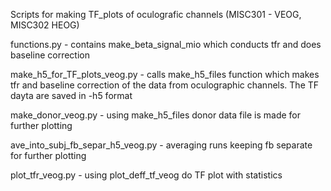 Scripts for making TF_plots of oculografic channels (MISC301 - VEOG, MISC302 HEOG)

functions.py - contains make_beta_signal_mio which conducts tfr and does baseline correction

make_h5_for_TF_plots_veog.py - calls make_h5_files function which makes tfr and baseline correction of the data from oculographic channels. The TF dayta are saved in -h5 format

make_donor_veog.py - using make_h5_files donor data file is made for further plotting 

ave_into_subj_fb_separ_h5_veog.py - averaging runs keeping fb separate for further plotting

plot_tfr_veog.py - using plot_deff_tf_veog do TF plot with statistics


